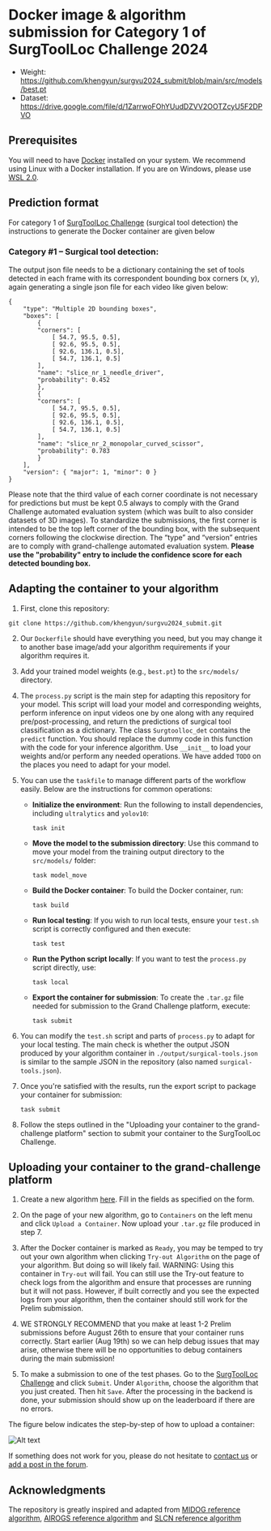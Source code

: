 # Docker image & algorithm submission for Category 1 of SurgToolLoc Challenge 2024
- Weight: https://github.com/khengyun/surgvu2024_submit/blob/main/src/models/best.pt
- Dataset: https://drive.google.com/file/d/1ZarrwoFOhYUudDZVV2OOTZcyU5F2DPVO

## Prerequisites
You will need to have [Docker](https://docs.docker.com/) installed on your system. We recommend using Linux with a Docker installation. If you are on Windows, please use [WSL 2.0](https://docs.microsoft.com/en-us/windows/wsl/install).

## Prediction format
For category 1 of [SurgToolLoc Challenge](https://surgtoolloc.grand-challenge.org/) (surgical tool detection) the instructions to generate the Docker container are given below

### Category #1 – Surgical tool detection:  
The output json file needs to be a dictionary containing the set of tools detected in each frame with its correspondent bounding box corners (x, y), again generating a single json file for each video like given below:  

```
{ 
    "type": "Multiple 2D bounding boxes", 
    "boxes": [ 
        { 
        "corners": [ 
            [ 54.7, 95.5, 0.5], 
            [ 92.6, 95.5, 0.5], 
            [ 92.6, 136.1, 0.5], 
            [ 54.7, 136.1, 0.5] 
        ], 
        "name": "slice_nr_1_needle_driver",
        "probability": 0.452
        }, 
        { 
        "corners": [ 
            [ 54.7, 95.5, 0.5], 
            [ 92.6, 95.5, 0.5], 
            [ 92.6, 136.1, 0.5], 
            [ 54.7, 136.1, 0.5] 
        ], 
        "name": "slice_nr_2_monopolar_curved_scissor", 
        "probability": 0.783
        } 
    ], 
    "version": { "major": 1, "minor": 0 } 
} 
```
 Please note that the third value of each corner coordinate is not necessary for predictions but must be kept 0.5 always to comply with the Grand Challenge automated evaluation system (which was built to also consider datasets of 3D images). To standardize the submissions, the first corner is intended to be the top left corner of the bounding box, with the subsequent corners following the clockwise direction. The “type” and “version” entries are to comply with grand-challenge automated evaluation system. 
 **Please use the "probability" entry to include the confidence score for each detected bounding box.**

## Adapting the container to your algorithm

1. First, clone this repository:

```
git clone https://github.com/khengyun/surgvu2024_submit.git
```

2. Our `Dockerfile` should have everything you need, but you may change it to another base image/add your algorithm requirements if your algorithm requires it.


3. Add your trained model weights (e.g., `best.pt`) to the `src/models/` directory.

4. The `process.py` script is the main step for adapting this repository for your model. This script will load your model and corresponding weights, perform inference on input videos one by one along with any required pre/post-processing, and return the predictions of surgical tool classification as a dictionary. The class `Surgtoolloc_det` contains the `predict` function. You should replace the dummy code in this function with the code for your inference algorithm. Use `__init__` to load your weights and/or perform any needed operations. We have added `TODO` on the places you need to adapt for your model.

5. You can use the `taskfile` to manage different parts of the workflow easily. Below are the instructions for common operations:

   - **Initialize the environment**: Run the following to install dependencies, including `ultralytics` and `yolov10`:
     ```
     task init
     ```

   - **Move the model to the submission directory**: Use this command to move your model from the training output directory to the `src/models/` folder:
     ```
     task model_move
     ```

   - **Build the Docker container**: To build the Docker container, run:
     ```
     task build
     ```

   - **Run local testing**: If you wish to run local tests, ensure your `test.sh` script is correctly configured and then execute:
     ```
     task test
     ```

   - **Run the Python script locally**: If you want to test the `process.py` script directly, use:
     ```
     task local
     ```

   - **Export the container for submission**: To create the `.tar.gz` file needed for submission to the Grand Challenge platform, execute:
     ```
     task submit
     ```

6. You can modify the `test.sh` script and parts of `process.py` to adapt for your local testing. The main check is whether the output JSON produced by your algorithm container in `./output/surgical-tools.json` is similar to the sample JSON in the repository (also named `surgical-tools.json`).

7. Once you're satisfied with the results, run the export script to package your container for submission:
    ```
    task submit
    ```


8. Follow the steps outlined in the "Uploading your container to the grand-challenge platform" section to submit your container to the SurgToolLoc Challenge.



## Uploading your container to the grand-challenge platform

1. Create a new algorithm [here](https://surgtoolloc.grand-challenge.org/evaluation/challenge/algorithms/create/). Fill in the fields as specified on the form.

2. On the page of your new algorithm, go to `Containers` on the left menu and click `Upload a Container`. Now upload your `.tar.gz` file produced in step 7. 

3. After the Docker container is marked as `Ready`, you may be temped to try out your own algorithm when clicking `Try-out Algorithm` on the page of your algorithm. But doing so will likely fail. WARNING: Using this container in `Try-out` will fail. You can still use the Try-out feature to check logs from the algorithm and ensure that processes are running but it will not pass. However, if built correctly and you see the expected logs from your algorithm, then the container should still work for the Prelim submission. 

4. WE STRONGLY RECOMMEND that you make at least 1-2 Prelim submissions before August 26th to ensure that your container runs correctly. Start earlier (Aug 19th) so we can help debug issues that may arise, otherwise there will be no opportunities to debug containers during the main submission!

5. To make a submission to one of the test phases. Go to the [SurgToolLoc Challenge](https://surgtoolloc.grand-challenge.org/) and click `Submit`. Under `Algorithm`, choose the algorithm that you just created. Then hit `Save`. After the processing in the backend is done, your submission should show up on the leaderboard if there are no errors.

The figure below indicates the step-by-step of how to upload a container:

![Alt text](README_files/MICCAI_surgtoolloc_fig.png?raw=true "Flow")

If something does not work for you, please do not hesitate to [contact us](mailto:isi.challenges@intusurg.com) or [add a post in the forum](https://grand-challenge.org/forums/forum/endoscopic-surgical-tool-localization-using-tool-presence-labels-663/). 

## Acknowledgments

The repository is greatly inspired and adapted from [MIDOG reference algorithm](https://github.com/DeepPathology/MIDOG_reference_docker), [AIROGS reference algorithm](https://github.com/qurAI-amsterdam/airogs-example-algorithm) and [SLCN reference algorithm](https://github.com/metrics-lab/SLCN_challenge)

